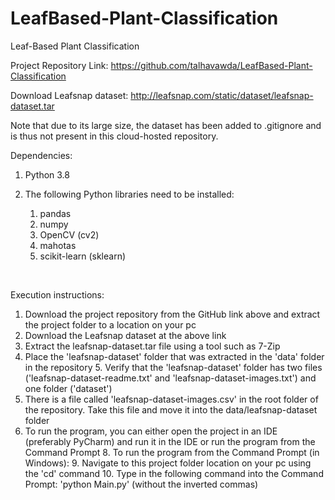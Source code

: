 # LeafBased-Plant-Classification
 Leaf-Based Plant Classification

Project Repository Link: https://github.com/talhavawda/LeafBased-Plant-Classification

Download Leafsnap dataset: http://leafsnap.com/static/dataset/leafsnap-dataset.tar

Note that due to its large size, the dataset has been added to .gitignore and is thus not present in this cloud-hosted repository.

Dependencies: 

1. Python 3.8

2. The following Python libraries need to be installed:
    1. pandas
    2. numpy
    3. OpenCV (cv2)
    4. mahotas
    5. scikit-learn (sklearn)

<br>

Execution instructions:
1. Download the project repository from the GitHub link above and extract the project folder to a location on your pc
2. Download the Leafsnap dataset at the above link
3. Extract the leafsnap-dataset.tar file using a tool such as 7-Zip
4. Place the 'leafsnap-dataset' folder that was extracted in the 'data' folder in the repository
    5. Verify that the 'leafsnap-dataset' folder has two files ('leafsnap-dataset-readme.txt' and 'leafsnap-dataset-images.txt') and one folder ('dataset')
6. There is a file called 'leafsnap-dataset-images.csv' in the root folder of the repository. Take this file and move it into the data/leafsnap-dataset folder
7. To run the program, you can either open the project in an IDE (preferably PyCharm) and run it in the IDE or run the program from the Command Prompt
    8. To run the program from the Command Prompt (in Windows):
        9. Navigate to this project folder location on your pc using the 'cd' command
        10. Type in the following command into the Command Prompt: 'python Main.py' (without the inverted commas)
       